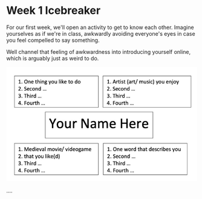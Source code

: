 # Week 1 Icebreaker

For our first week, we'll open an activity to get to know each other. Imagine yourselves as if we're in class, awkwardly avoiding everyone's eyes in case you feel compelled to say something. 

Well channel that feeling of awkwardness into introducing yourself online, which is arguably just as weird to do. 



![](../.gitbook/assets/virtual-name-tag-template.jpg)

....

